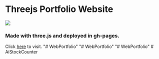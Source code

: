 # Threejs Portfolio Website
![](https://i.postimg.cc/6pWdtXKD/0rnOrAq.jpg)
### Made with three.js and deployed in gh-pages.
Click [here](https://callom7.github.io/WebPortfolio/) to visit.
"# WebPortfolio" 
"# WebPortfolio" 
"# WebPortfolio" 
#   A i S t o c k C o u n t e r  
 